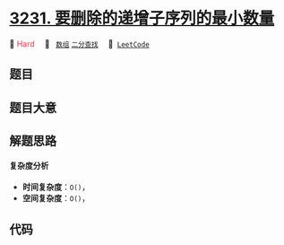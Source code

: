 # [3231. 要删除的递增子序列的最小数量](https://leetcode.com/problems/minimum-number-of-increasing-subsequence-to-be-removed)

🔴 <font color=#ff334b>Hard</font>&emsp; 🔖&ensp; [`数组`](/outline/tag/array.md) [`二分查找`](/outline/tag/binary-search.md)&emsp; 🔗&ensp;[`LeetCode`](https://leetcode.com/problems/minimum-number-of-increasing-subsequence-to-be-removed)

## 题目




## 题目大意




## 解题思路

#### 复杂度分析

- **时间复杂度**：`O()`，
- **空间复杂度**：`O()`，

## 代码

```javascript

```
